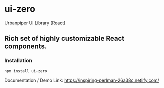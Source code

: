 # ui-zero
Urbanpiper UI Library (React)

## Rich set of highly customizable React components.


### Installation  
`npm install ui-zero`

Documentation / Demo Link: https://inspiring-perlman-26a38c.netlify.com/
